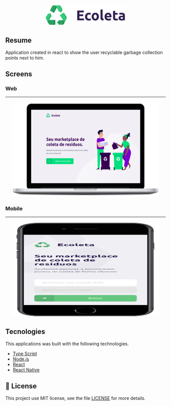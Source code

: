 <h1 align="center">
<img src="web/src/assets/logo.svg" width="250px" />
</h1>

## Resume

Application created in react to show the user recyclable garbage collection points next to him.



## Screens

### Web
------
<p align="center">
  <img width="460" height="300" src="img/webfront.png">
</p>

### Mobile
------
<p align="center">
  <img width="460" height="300" src="img/cell.png">
</p>

## Tecnologies

This applications was built with the following technologies.

- [Type Script](https://www.typescriptlang.org/)
- [Node.js](https://nodejs.org/en/)
- [React](https://reactjs.org)
- [React Native](https://facebook.github.io/react-native/)

## :memo: License

This project use MIT license, see the file [LICENSE](LICENSE) for more details.